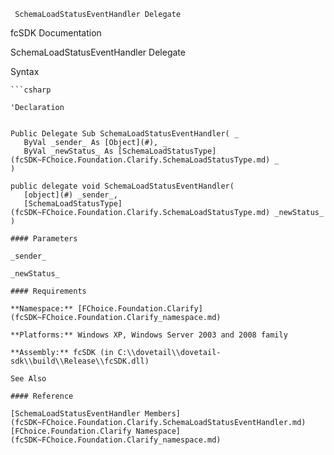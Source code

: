 ﻿     SchemaLoadStatusEventHandler Delegate                                                   

fcSDK Documentation

SchemaLoadStatusEventHandler Delegate

Syntax

```vbnet
```csharp

'Declaration
 

Public Delegate Sub SchemaLoadStatusEventHandler( _
   ByVal _sender_ As [Object](#), _
   ByVal _newStatus_ As [SchemaLoadStatusType](fcSDK~FChoice.Foundation.Clarify.SchemaLoadStatusType.md) _
) 

public delegate void SchemaLoadStatusEventHandler( 
   [object](#) _sender_,
   [SchemaLoadStatusType](fcSDK~FChoice.Foundation.Clarify.SchemaLoadStatusType.md) _newStatus_
)

#### Parameters

_sender_

_newStatus_

#### Requirements

**Namespace:** [FChoice.Foundation.Clarify](fcSDK~FChoice.Foundation.Clarify_namespace.md)

**Platforms:** Windows XP, Windows Server 2003 and 2008 family

**Assembly:** fcSDK (in C:\\dovetail\\dovetail-sdk\\build\\Release\\fcSDK.dll)

See Also

#### Reference

[SchemaLoadStatusEventHandler Members](fcSDK~FChoice.Foundation.Clarify.SchemaLoadStatusEventHandler.md)  
[FChoice.Foundation.Clarify Namespace](fcSDK~FChoice.Foundation.Clarify_namespace.md)